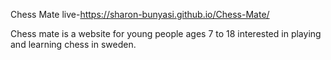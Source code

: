 Chess Mate
live-https://sharon-bunyasi.github.io/Chess-Mate/

Chess mate is a website for young people ages 7 to 18 interested in playing and learning chess in sweden. 